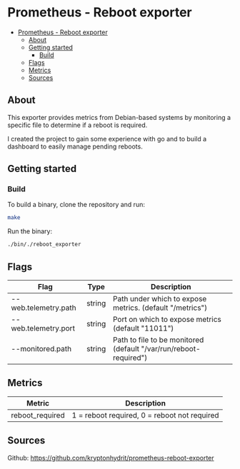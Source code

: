 # Prometheus - Reboot exporter

- [Prometheus - Reboot exporter](#prometheus---reboot-exporter)
  - [About](#about)
  - [Getting started](#getting-started)
    - [Build](#build)
  - [Flags](#flags)
  - [Metrics](#metrics)
  - [Sources](#sources)

## About
This exporter provides metrics from Debian-based systems by monitoring a specific file to determine if a reboot is required.

I created the project to gain some experience with go and to build a dashboard to easily manage pending reboots.

## Getting started

### Build
To build a binary, clone the repository and run:
```bash
make
```

Run the binary:
```bash
./bin/./reboot_exporter
```

## Flags
| Flag | Type | Description |
| --- | --- | --- |
| --web.telemetry.path | string | Path under which to expose metrics. (default "/metrics") |
| --web.telemetry.port | string | Port on which to expose metrics (default "11011") |
| --monitored.path | string | Path to file to be monitored (default "/var/run/reboot-required") |

## Metrics
| Metric | Description |
| --- | --- |
| reboot_required | 1 = reboot required, 0 = reboot not required |

## Sources
Github: https://github.com/kryptonhydrit/prometheus-reboot-exporter